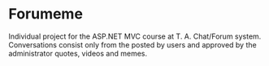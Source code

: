 Forumeme
========

Individual project for the ASP.NET MVC course at T. A.
Chat/Forum system.
Conversations consist only from the posted by users and approved by the administrator quotes, videos and memes.
